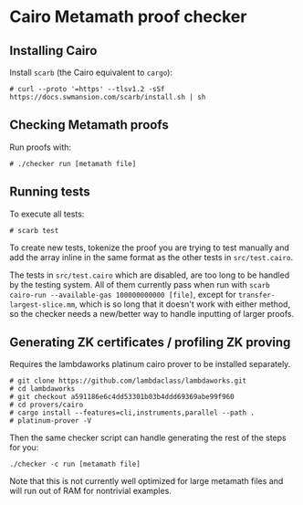 Cairo Metamath proof checker
============================

Installing Cairo
----------------

Install `scarb` (the Cairo equivalent to `cargo`):

```
# curl --proto '=https' --tlsv1.2 -sSf https://docs.swmansion.com/scarb/install.sh | sh
```

Checking Metamath proofs
------------------------

Run proofs with:

```
# ./checker run [metamath file]
```

Running tests
-------------

To execute all tests:

```
# scarb test
```

To create new tests, tokenize the proof you are trying to test manually and add the array inline in the same
format as the other tests in `src/test.cairo`.

The tests in `src/test.cairo` which are disabled, are too long to be handled by the testing system. All of
them currently pass when run with `scarb cairo-run --available-gas 100000000000 [file]`, except for
`transfer-largest-slice.mm`, which is so long that it doesn't work with either method, so the checker needs a
new/better way to handle inputting of larger proofs.

Generating ZK certificates / profiling ZK proving
-------------------------------------------------

Requires the lambdaworks platinum cairo prover to be installed separately.

```
# git clone https://github.com/lambdaclass/lambdaworks.git
# cd lambdaworks
# git checkout a591186e6c4dd53301b03b4ddd69369abe99f960
# cd provers/cairo
# cargo install --features=cli,instruments,parallel --path .
# platinum-prover -V
```

Then the same checker script can handle generating the rest of the steps for you:
```
./checker -c run [metamath file]
```

Note that this is not currently well optimized for large metamath files and will run out of RAM for nontrivial
examples.
